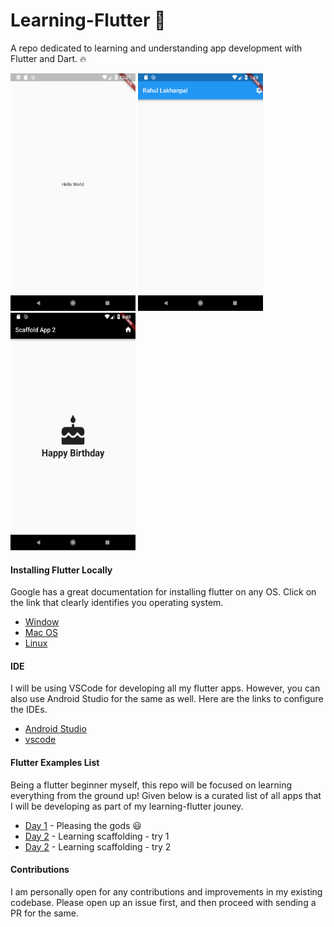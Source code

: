 # Learning-Flutter :rocket:

A repo dedicated to learning and understanding app development with Flutter and Dart. :fire:

<img src="./images/hello_world.png" height="380" width="200"> <img src="./images/Scaffold_1.png" height="380" width="200">  <img src="./images/Scaffold_2.png" height="380" width="200">


#### Installing Flutter Locally

Google has a great documentation for installing flutter on any OS. Click on the link that clearly identifies you operating system.

- [Window](https://flutter.io/setup-windows/)
- [Mac OS](https://flutter.io/setup-macos/)
- [Linux](https://flutter.io/setup-linux/)

#### IDE

I will be using VSCode for developing all my flutter apps. However, you can also use Android Studio for the same as well.
Here are the links to configure the IDEs.

- [Android Studio](https://flutter.io/get-started/editor/#androidstudio)
- [vscode](https://flutter.io/get-started/editor/#vscode)

#### Flutter Examples List

Being a flutter beginner myself, this repo will be focused on learning everything from the ground up!
Given below is a curated list of all apps that I will be developing as part of my learning-flutter jouney.

- [Day 1](hello_world/lib/main.dart) - Pleasing the gods :smiley:
- [Day 2](scaffold_sample_app/lib/main.dart) - Learning scaffolding - try 1
- [Day 2](scaffold_sample_two/lib/main.dart) - Learning scaffolding - try 2

#### Contributions

I am personally open for any contributions and improvements in my existing codebase.
Please open up an issue first, and then proceed with sending a PR for the same.
